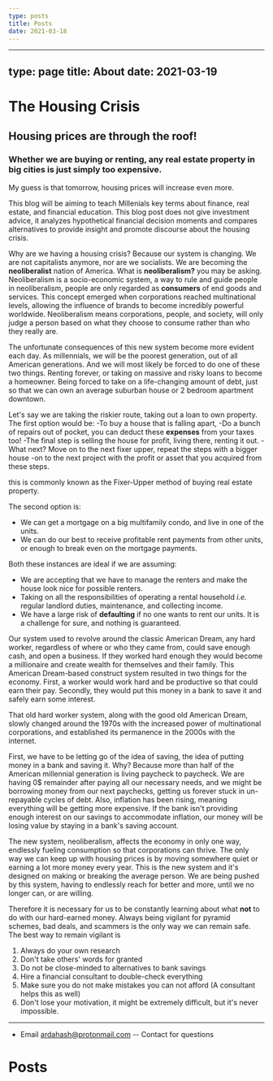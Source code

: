```yaml
---
type: posts
title: Posts
date: 2021-03-18
---
```

---
type: page
title: About
date: 2021-03-19
---

# The Housing Crisis

## Housing prices are through the roof!

### Whether we are buying or renting, any real estate property in big cities is just simply too expensive. 

My guess is that tomorrow, housing prices will increase even more.
 
This blog will be aiming to teach Millenials key terms about finance, real estate, and financial education.
This blog post does not give investment advice, it analyzes hypothetical financial decision moments and compares alternatives to provide insight and promote discourse about the housing crisis.

Why are we having a housing crisis? Because our system is changing.
We are not capitalists anymore, nor are we socialists. 
We are becoming the **neoliberalist** nation of America.
What is **neoliberalism?** you may be asking.
Neoliberalism is a socio-economic system, a way to rule and guide people 
in neoliberalism, people are only regarded as **consumers** of end goods and services.
This concept emerged when corporations reached multinational levels,
allowing the influence of brands to become incredibly powerful worldwide.
Neoliberalism means corporations, people, and society, 
will only judge a person based on what they choose to consume rather than who they really are.

The unfortunate consequences of this new system become more evident each day.
As millennials, we will be the poorest generation, out of all American generations.
And we will most likely be forced to do one of these two things.
Renting forever, or taking on massive and risky loans to become a homeowner.
Being forced to take on a life-changing amount of debt,
just so that we can own an average suburban house or 2 bedroom apartment downtown. 

Let's say we are taking the riskier route, taking out a loan to own property.
The first option would be:
-To buy a house that is falling apart, 
-Do a bunch of repairs out of pocket, you can deduct these **expenses** from your taxes too!
-The final step is selling the house for profit, living there, renting it out.
-What next? Move on to the next fixer upper, repeat the steps with a bigger house
-on to the next project with the profit or asset that you acquired from these steps.

this is commonly known as the Fixer-Upper method of buying real estate property.

The second option is:
- We can get a mortgage on a big multifamily condo, and live in one of the units.
- We can do our best to receive profitable rent payments from other units, or enough to break even on the mortgage payments. 

Both these instances are ideal if we are assuming:
- We are accepting that we have to manage the renters and make the house look nice for possible renters.
- Taking on all the responsibilities of operating a rental household _i.e._ regular landlord duties, maintenance, and collecting income. 
- We have a large risk of **defaulting**  if no one wants to rent our units.
It is a challenge for sure, and nothing is guaranteed.


Our system used to revolve around the classic American Dream, any hard worker, 
regardless of where or who they came from, could save enough cash, and open a business. 
If they worked hard enough they would become a millionaire and create wealth for themselves and their family. 
This American Dream-based construct system resulted in two things for the economy. 
First, a worker would work hard and be productive so that could earn their pay. 
Secondly, they would put this money in a bank to save it and safely earn some interest. 

That old hard worker system, along with the good old American Dream, slowly changed around the 1970s
with the increased power of multinational corporations, and established its permanence in the 2000s with the internet. 

First, we have to be letting go of the idea of saving, the idea of putting money in a bank and saving it. 
Why? Because more than half of the American millennial generation is living paycheck to paycheck. 
We are having 0$ remainder after paying all our necessary needs, and we might be borrowing money from our next paychecks,
getting us forever stuck in un-repayable cycles of debt.
Also, inflation has been rising, meaning everything will be getting more expensive. 
If the bank isn't providing enough interest on our savings to accommodate inflation,
our money will be losing value by staying in a bank's saving account.

The new system, neoliberalism, affects the economy in only one way, 
endlessly fueling consumption so that corporations can thrive.
The only way we can keep up with housing prices is by moving somewhere quiet
or earning a lot more money every year. 
This is the new system and it's designed on making or breaking the average person.
We are being pushed by this system, having to endlessly reach for better and more,
 until we no longer can, or are willing. 

Therefore it is necessary for us to be constantly learning
about what **not** to do with our hard-earned money. 
Always being vigilant for pyramid schemes, bad deals, and scammers
is the only way we can remain safe. The best way to remain vigilant is
1) Always do your own research
2) Don't take others' words for granted
3) Do not be close-minded to alternatives to bank savings
4) Hire a financial consultant to double-check everything
5) Make sure you do not make mistakes you can not afford (A consultant helps this as well)
6) Don't lose your motivation, it might be extremely difficult, but it's never impossible.
---

- Email ardahash@protonmail.com -- Contact for questions

# Posts
